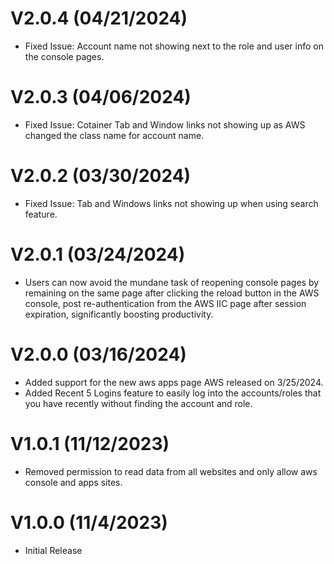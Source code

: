 # V2.0.4 (04/21/2024)

- Fixed Issue: Account name not showing next to the role and user info on the console pages.
  
# V2.0.3 (04/06/2024)

- Fixed Issue: Cotainer Tab and Window links not showing up as AWS changed the class name for account name.
  
# V2.0.2 (03/30/2024)

- Fixed Issue: Tab and Windows links not showing up when using search feature.

# V2.0.1 (03/24/2024)

- Users can now avoid the mundane task of reopening console pages by remaining on the same page after clicking the reload button in the AWS console, post re-authentication from the AWS IIC page after session expiration, significantly boosting productivity.

# V2.0.0 (03/16/2024)

- Added support for the new aws apps page AWS released on 3/25/2024.
- Added Recent 5 Logins feature to easily log into the accounts/roles that you have recently without finding the account and role.

# V1.0.1 (11/12/2023)

- Removed permission to read data from all websites and only allow aws console and apps sites.

# V1.0.0 (11/4/2023)

- Initial Release



 
